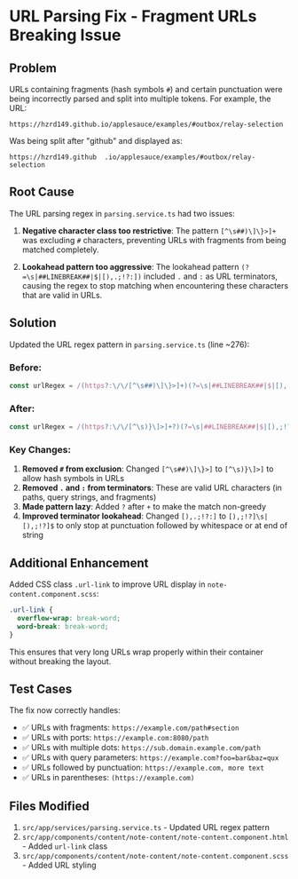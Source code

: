 # URL Parsing Fix - Fragment URLs Breaking Issue

## Problem
URLs containing fragments (hash symbols `#`) and certain punctuation were being incorrectly parsed and split into multiple tokens. For example, the URL:

```
https://hzrd149.github.io/applesauce/examples/#outbox/relay-selection
```

Was being split after "github" and displayed as:
```
https://hzrd149.github  .io/applesauce/examples/#outbox/relay-selection
```

## Root Cause
The URL parsing regex in `parsing.service.ts` had two issues:

1. **Negative character class too restrictive**: The pattern `[^\s##)\]\}>]+` was excluding `#` characters, preventing URLs with fragments from being matched completely.

2. **Lookahead pattern too aggressive**: The lookahead pattern `(?=\s|##LINEBREAK##|$|[),.;!?:])` included `.` and `:` as URL terminators, causing the regex to stop matching when encountering these characters that are valid in URLs.

## Solution
Updated the URL regex pattern in `parsing.service.ts` (line ~276):

### Before:
```typescript
const urlRegex = /(https?:\/\/[^\s##)\]\}>]+)(?=\s|##LINEBREAK##|$|[),.;!?:])/g;
```

### After:
```typescript
const urlRegex = /(https?:\/\/[^\s)}\]>]+?)(?=\s|##LINEBREAK##|$|[),;!?]\s|[),;!?]$)/g;
```

### Key Changes:
1. **Removed `#` from exclusion**: Changed `[^\s##)\]\}>]` to `[^\s)}\]>]` to allow hash symbols in URLs
2. **Removed `.` and `:` from terminators**: These are valid URL characters (in paths, query strings, and fragments)
3. **Made pattern lazy**: Added `?` after `+` to make the match non-greedy
4. **Improved terminator lookahead**: Changed `[),.;!?:]` to `[),;!?]\s|[),;!?]$` to only stop at punctuation followed by whitespace or at end of string

## Additional Enhancement
Added CSS class `.url-link` to improve URL display in `note-content.component.scss`:

```scss
.url-link {
  overflow-wrap: break-word;
  word-break: break-word;
}
```

This ensures that very long URLs wrap properly within their container without breaking the layout.

## Test Cases
The fix now correctly handles:
- ✅ URLs with fragments: `https://example.com/path#section`
- ✅ URLs with ports: `https://example.com:8080/path`
- ✅ URLs with multiple dots: `https://sub.domain.example.com/path`
- ✅ URLs with query parameters: `https://example.com?foo=bar&baz=qux`
- ✅ URLs followed by punctuation: `https://example.com, more text`
- ✅ URLs in parentheses: `(https://example.com)`

## Files Modified
1. `src/app/services/parsing.service.ts` - Updated URL regex pattern
2. `src/app/components/content/note-content/note-content.component.html` - Added `url-link` class
3. `src/app/components/content/note-content/note-content.component.scss` - Added URL styling
